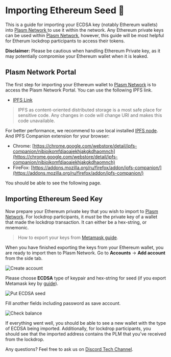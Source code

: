 # Importing Ethereum Seed 🔐

This is a guide for importing your ECDSA key \(notably Ethereum wallets\) into [Plasm Network ](https://www.plasmnet.io/)to use it within the network. Any Ethereum private keys can be used within [Plasm Network](https://www.plasmnet.io/), however, this guide will be most helpful for Etherum lockdrop participants to access their tokens.

**Disclaimer:** Please be cautious when handling Ethereum Private key, as it may potentially compromise your Ethereum wallet when it is leaked.

## Plasm Network Portal

The first step for importing your Ethereum wallet to [Plasm Network](https://www.plasmnet.io/) is to access the Plasm Network Portal. You can use the following IPFS link.

* ​[IPFS Link](https://ipfs.io/ipfs/QmZQBwe4DeW6aruayemGXA5ysexsqJVRzF6YHHeNPzKi7d)​

> IPFS as content-oriented distributed storage is a most safe place for sensitive code. Any changes in code will change URI and makes this code unavailable.

For better performance, we recommend to use local installed [IPFS node](https://github.com/ipfs-shipyard/ipfs-desktop). And IPFS Companion extension for your browser:

* Chrome: [https://chrome.google.com/webstore/detail/ipfs-companion/nibjojkomfdiaoajekhjakgkdhaomnch](https://chrome.google.com/webstore/detail/ipfs-companion/nibjojkomfdiaoajekhjakgkdhaomnch)​
* FireFox: [https://addons.mozilla.org/ru/firefox/addon/ipfs-companion/](https://addons.mozilla.org/ru/firefox/addon/ipfs-companion/)​

You should be able to see the following page.

## Importing Ethereum Seed Key

Now prepare your Ethereum private key that you wish to import to [Plasm Network](https://www.plasmnet.io/). For lockdrop participants, it _must_ be the private key of a wallet that made the lockdrop transaction. It can either be a hex-string, or mnemonic.

> How to export your keys from [Metamask guide](https://metamask.zendesk.com/hc/en-us/articles/360015289632-How-to-Export-an-Account-Private-Key).

When you have finished exporting the keys from your Ethereum wallet, you are ready to import then to Plasm Network. Go to **Accounts** -&gt; **Add account** from the side tab.

![Create account](https://docs.plasmnet.io/.gitbook/assets/create_ecdsa_account.png)

Please choose **ECDSA** type of keypair and hex-string for seed \(if you export Metamask key by [guide](https://metamask.zendesk.com/hc/en-us/articles/360015289632-How-to-Export-an-Account-Private-Key)\).

![Put ECDSA seed](https://docs.plasmnet.io/.gitbook/assets/ecdsa_seed.png)

Fill another fields including password as save account.

![Check balance](https://docs.plasmnet.io/.gitbook/assets/check_account_balance.png)

If everything went well, you should be able to see a new wallet with the type of ECDSA being imported. Additionally, for lockdrop participants, you should see that the imported address contains the PLM that you've received from the lockdrop.

Any questions? Feel free  to ask us on [Discord Tech Channel](https://discord.gg/Z3nC9U4).

